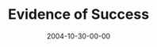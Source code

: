 ---
layout: message
category: message
series: "CSI"
title: "Evidence of Success"
date: 2004-10-30-00-00
message_id: 147
audio: "http://s3.amazonaws.com/crossroads-media/message/audio/CSI_01_10-30-04_Evidence_Of_Success.mp3"
audio-duration: "40:31"
explicit: false
---